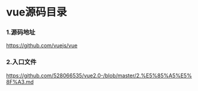 # vue源码目录 #
### 1.源码地址 ###
https://github.com/vuejs/vue
### 2.入口文件 ###
<https://github.com/528066535/vue2.0-/blob/master/2.%E5%85%A5%E5%8F%A3.md>